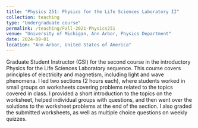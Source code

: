 ```yaml
---
title: "Physics 251: Physics for the Life Sciences Laboratory II"
collection: teaching
type: "Undergraduate course"
permalink: /teaching/Fall-2021-Physics251
venue: "University of Michigan, Ann Arbor, Physics Department"
date: 2024-09-01
location: "Ann Arbor, United States of America"
---
```


Graduate Student Instructor (GSI) for the second course in the introductory Physics for the Life Sciences Laboratory sequence. This course covers principles of electricity and magnetism, including light and wave phenomena. I led two sections (2 hours each), where students worked in small groups on worksheets covering problems related to the topics covered in class. I provided a short introduction to the topics on the worksheet, helped individual groups with questions, and then went over the solutions to the worksheet problems at the end of the section. I also graded the submitted worksheets, as well as multiple choice questions on weekly quizzes.
